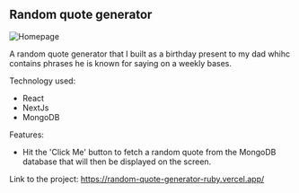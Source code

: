 ## Random quote generator

![Homepage](https://res.cloudinary.com/dd2duttda/image/upload/v1654765589/Screenshot_2022-06-09_at_13.03.19_nomhw7.png "Example of the homepage")

A random quote generator that I built as a birthday present to my dad whihc contains phrases he is known for saying on a weekly bases.

Technology used:
- React
- NextJs
- MongoDB

Features:
- Hit the 'Click Me' button to fetch a random quote from the MongoDB database that will then be displayed on the screen.

Link to the project: https://random-quote-generator-ruby.vercel.app/
